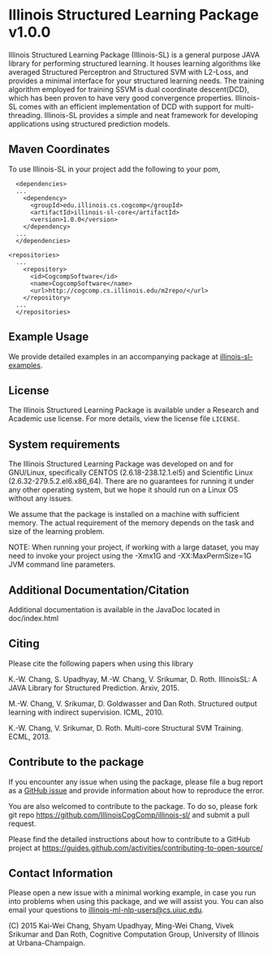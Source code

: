 Illinois Structured Learning Package v1.0.0
===========================================

Illinois Structured Learning Package (Illinois-SL) is a general
purpose JAVA library for performing structured learning. It houses
learning algorithms like averaged Structured Perceptron and Structured
SVM with L2-Loss, and provides a minimal interface for your structured
learning needs. The training algorithm employed for training SSVM is
dual coordinate descent(DCD), which has been proven to have very good
convergence properties. Illinois-SL comes with an efficient
implementation of DCD with support for multi-threading. Illinois-SL
provides a simple and neat framework for developing applications using
structured prediction models.

Maven Coordinates
-----------------
To use Illinois-SL in your project add the following to your pom,

```
  <dependencies>
  ...  
    <dependency>
      <groupId>edu.illinois.cs.cogcomp</groupId>
      <artifactId>illinois-sl-core</artifactId>
      <version>1.0.0</version>
    </dependency>
  ...
  </dependencies>

<repositories>
  ...
    <repository>
      <id>CogcompSoftware</id>
      <name>CogcompSoftware</name>
      <url>http://cogcomp.cs.illinois.edu/m2repo/</url>
    </repository>
  ...  
  </repositories>

```
Example Usage
-------------
We provide detailed examples in an accompanying package at [illinois-sl-examples](https://github.com/IllinoisCogComp/illinois-sl-examples).

License
--------
The Illinois Structured Learning Package is available under a Research
and Academic use license. For more details, view the license file `LICENSE`.


System requirements
----------------------------

The Illinois Structured Learning Package was developed on and for
GNU/Linux, specifically CENTOS (2.6.18-238.12.1.el5) and Scientific
Linux (2.6.32-279.5.2.el6.x86_64). There are no guarantees for running
it under any other operating system, but we hope it should run on a
Linux OS without any issues.

We assume that the package is installed on a machine with sufficient
memory. The actual requirement of the memory depends on the task and size of the learning problem.

NOTE: When running your project, if working with a large dataset, you
may need to invoke your project using the -Xmx1G and
-XX:MaxPermSize=1G JVM command line parameters.


Additional Documentation/Citation
---------------------

Additional documentation is available in the JavaDoc located in doc/index.html

Citing
------
Please cite the following papers when using this library

K.-W. Chang, S. Upadhyay, M.-W. Chang, V. Srikumar, D. Roth.
IllinoisSL: A JAVA Library for Structured Prediction.
Arxiv, 2015.

M.-W. Chang, V. Srikumar, D. Goldwasser and Dan Roth. 
Structured output learning with indirect supervision. 
ICML, 2010.

K.-W. Chang, V. Srikumar, D. Roth. 
Multi-core Structural SVM Training.
ECML, 2013.

Contribute to the package
-------------------------

If you encounter any issue when using the package, please file a bug report as a [GitHub issue](https://github.com/IllinoisCogComp/illinois-sl/issues) and provide information about how to reproduce the error. 

You are also welcomed to contribute to the package. To do so, please fork git repo https://github.com/IllinoisCogComp/illinois-sl/ and submit a pull request.

Please find the detailed instructions about how to contribute to a GitHub project at https://guides.github.com/activities/contributing-to-open-source/



Contact Information
------------

Please open a new issue with a minimal working example, in case you
run into problems when using this package, and we will assist you. You
can also email your questions to illinois-ml-nlp-users@cs.uiuc.edu.

(C) 2015 Kai-Wei Chang, Shyam Upadhyay, Ming-Wei Chang, Vivek Srikumar and Dan Roth, 
Cognitive Computation Group, University of Illinois at Urbana-Champaign.

